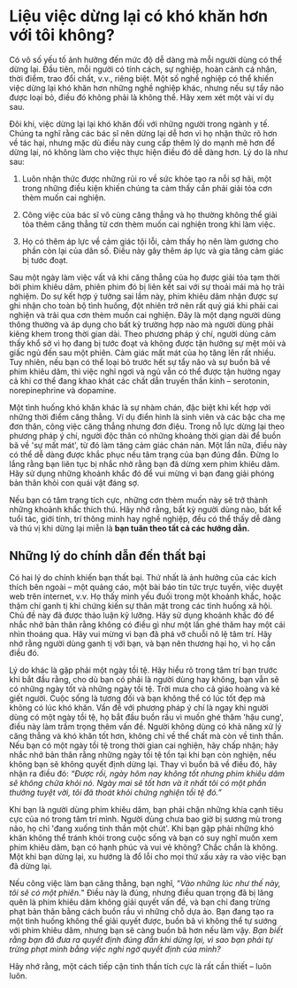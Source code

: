 # Liệu việc dừng lại có khó khăn hơn với tôi không?

Có vô số yếu tố ảnh hưởng đến mức độ dễ dàng mà mỗi người dùng có thể dừng lại. Đầu tiên, mỗi người có tính cách, sự nghiệp, hoàn cảnh cá nhân, thời điểm, trao đổi chất, v.v., riêng biệt. Một số nghề nghiệp có thể khiến việc dừng lại khó khăn hơn những nghề nghiệp khác, nhưng nếu sự tẩy não được loại bỏ, điều đó không phải là không thể. Hãy xem xét một vài ví dụ sau.

Đôi khi, việc dừng lại lại khó khăn đối với những người trong ngành y tế. Chúng ta nghĩ rằng các bác sĩ nên dừng lại dễ hơn vì họ nhận thức rõ hơn về tác hại, nhưng mặc dù điều này cung cấp thêm lý do mạnh mẽ hơn để dừng lại, nó không làm cho việc thực hiện điều đó dễ dàng hơn. Lý do là như sau:

1.  Luôn nhận thức được những rủi ro về sức khỏe tạo ra nỗi sợ hãi, một trong những điều kiện khiến chúng ta cảm thấy cần phải giải tỏa cơn thèm muốn cai nghiện.

2.  Công việc của bác sĩ vô cùng căng thẳng và họ thường không thể giải tỏa thêm căng thẳng từ cơn thèm muốn cai nghiện trong khi làm việc.

3.  Họ có thêm áp lực về cảm giác tội lỗi, cảm thấy họ nên làm gương cho phần còn lại của dân số. Điều này gây thêm áp lực và gia tăng cảm giác bị tước đoạt.

Sau một ngày làm việc vất vả khi căng thẳng của họ được giải tỏa tạm thời bởi phim khiêu dâm, phiên phim đó bị liên kết sai với sự thoải mái mà họ trải nghiệm. Do sự kết hợp ý tưởng sai lầm này, phim khiêu dâm nhận được sự ghi nhận cho toàn bộ tình huống, đột nhiên trở nên rất quý giá khi phải cai nghiện và trải qua cơn thèm muốn cai nghiện. Đây là một dạng người dùng thông thường và áp dụng cho bất kỳ trường hợp nào mà người dùng phải kiêng khem trong thời gian dài. Theo phương pháp ý chí, người dùng cảm thấy khổ sở vì họ đang bị tước đoạt và không được tận hưởng sự mệt mỏi và giấc ngủ đến sau một phiên. Cảm giác mất mát của họ tăng lên rất nhiều. Tuy nhiên, nếu bạn có thể loại bỏ trước hết sự tẩy não và sự buồn bã về phim khiêu dâm, thì việc nghỉ ngơi và ngủ vẫn có thể được tận hưởng ngay cả khi cơ thể đang khao khát các chất dẫn truyền thần kinh – serotonin, norepinephrine và dopamine.

Một tình huống khó khăn khác là sự nhàm chán, đặc biệt khi kết hợp với những thời điểm căng thẳng. Ví dụ điển hình là sinh viên và các bậc cha mẹ đơn thân, công việc căng thẳng nhưng đơn điệu. Trong nỗ lực dừng lại theo phương pháp ý chí, người độc thân có những khoảng thời gian dài để buồn bã về 'sự mất mát', từ đó làm tăng cảm giác chán nản. Một lần nữa, điều này có thể dễ dàng được khắc phục nếu tâm trạng của bạn đúng đắn. Đừng lo lắng rằng bạn liên tục bị nhắc nhở rằng bạn đã dừng xem phim khiêu dâm. Hãy sử dụng những khoảnh khắc đó để vui mừng vì bạn đang giải phóng bản thân khỏi con quái vật đáng sợ.

Nếu bạn có tâm trạng tích cực, những cơn thèm muốn này sẽ trở thành những khoảnh khắc thích thú. Hãy nhớ rằng, bất kỳ người dùng nào, bất kể tuổi tác, giới tính, trí thông minh hay nghề nghiệp, đều có thể thấy dễ dàng và thú vị khi dừng lại miễn là **bạn tuân theo tất cả các hướng dẫn.**

## Những lý do chính dẫn đến thất bại

Có hai lý do chính khiến bạn thất bại. Thứ nhất là ảnh hưởng của các kích thích bên ngoài – một quảng cáo, một bài báo tin tức trực tuyến, việc duyệt web trên internet, v.v. Họ thấy mình yếu đuối trong một khoảnh khắc, hoặc thậm chí ganh tị khi chứng kiến sự thân mật trong các tình huống xã hội. Chủ đề này đã được thảo luận kỹ lưỡng. Hãy sử dụng khoảnh khắc đó để nhắc nhở bản thân rằng không có điều gì như một lần ghé thăm hay một cái nhìn thoáng qua. Hãy vui mừng vì bạn đã phá vỡ chuỗi nô lệ tâm trí. Hãy nhớ rằng người dùng ganh tị với bạn, và bạn nên thương hại họ, vì họ cần điều đó.

Lý do khác là gặp phải một ngày tồi tệ. Hãy hiểu rõ trong tâm trí bạn trước khi bắt đầu rằng, cho dù bạn có phải là người dùng hay không, bạn vẫn sẽ có những ngày tốt và những ngày tồi tệ. Trời mưa cho cả giáo hoàng và kẻ giết người. Cuộc sống là tương đối và bạn không thể có lúc tốt đẹp mà không có lúc khó khăn. Vấn đề với phương pháp ý chí là ngay khi người dùng có một ngày tồi tệ, họ bắt đầu buồn rầu vì muốn ghé thăm 'hậu cung', điều này làm trầm trọng thêm vấn đề. Người không dùng có khả năng xử lý căng thẳng và khó khăn tốt hơn, không chỉ về thể chất mà còn về tinh thần. Nếu bạn có một ngày tồi tệ trong thời gian cai nghiện, hãy chấp nhận; hãy nhắc nhở bản thân rằng những ngày tồi tệ tồn tại khi bạn còn nghiện, nếu không bạn sẽ không quyết định dừng lại. Thay vì buồn bã về điều đó, hãy nhận ra điều đó: *“Được rồi, ngày hôm nay không tốt nhưng phim khiêu dâm sẽ không chữa khỏi nó. Ngày mai sẽ tốt hơn và ít nhất tôi có một phần thưởng tuyệt vời, tôi đã thoát khỏi chứng nghiện tồi tệ đó.”*

Khi bạn là người dùng phim khiêu dâm, bạn phải chặn những khía cạnh tiêu cực của nó trong tâm trí mình. Người dùng chưa bao giờ bị sương mù trong não, họ chỉ 'đang xuống tinh thần một chút'. Khi bạn gặp phải những khó khăn không thể tránh khỏi trong cuộc sống và bạn có suy nghĩ muốn xem phim khiêu dâm, bạn có hạnh phúc và vui vẻ không? Chắc chắn là không. Một khi bạn dừng lại, xu hướng là đổ lỗi cho mọi thứ xấu xảy ra vào việc bạn đã dừng lại.

Nếu công việc làm bạn căng thẳng, bạn nghĩ, “*Vào những lúc như thế này, tôi sẽ có một phiên.*" Điều này là đúng, nhưng điều quan trọng đã bị lãng quên là phim khiêu dâm không giải quyết vấn đề, và bạn chỉ đang trừng phạt bản thân bằng cách buồn rầu vì những chỗ dựa ảo. Bạn đang tạo ra một tình huống không thể giải quyết được, buồn bã vì không thể tự sướng với phim khiêu dâm, nhưng bạn sẽ càng buồn bã hơn nếu làm vậy. *Bạn biết rằng bạn đã đưa ra quyết định đúng đắn khi dừng lại, vì sao bạn phải tự trừng phạt mình bằng việc nghi ngờ quyết định của mình?*

Hãy nhớ rằng, một cách tiếp cận tinh thần tích cực là rất cần thiết – luôn luôn.


